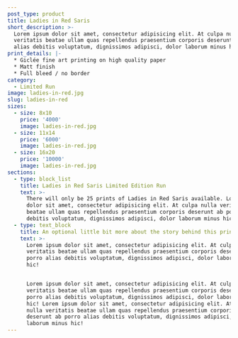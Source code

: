 ```yaml
---
post_type: product
title: Ladies in Red Saris
short_description: >-
  Lorem ipsum dolor sit amet, consectetur adipisicing elit. At culpa nulla
  veritatis beatae ullam quas repellendus praesentium corporis deserunt ab porro
  alias debitis voluptatum, dignissimos adipisci, dolor laborum minus hic!
print_details: |-
  * Giclée fine art printing on high quality paper
  * Matt finish
  * Full bleed / no border
category:
  - Limited Run
image: ladies-in-red.jpg
slug: ladies-in-red
sizes:
  - size: 8x10
    price: '4000'
    image: ladies-in-red.jpg
  - size: 11x14
    price: '6000'
    image: ladies-in-red.jpg
  - size: 16x20
    price: '10000'
    image: ladies-in-red.jpg
sections:
  - type: block_list
    title: Ladies in Red Saris Limited Edition Run
    text: >-
      There will only be 25 prints of Ladies in Red Saris available. Lorem ipsum
      dolor sit amet, consectetur adipisicing elit. At culpa nulla veritatis
      beatae ullam quas repellendus praesentium corporis deserunt ab porro alias
      debitis voluptatum, dignissimos adipisci, dolor laborum minus hic!
  - type: text_block
    title: An optional little bit more about the story behind this print
    text: >-
      Lorem ipsum dolor sit amet, consectetur adipisicing elit. At culpa nulla
      veritatis beatae ullam quas repellendus praesentium corporis deserunt ab
      porro alias debitis voluptatum, dignissimos adipisci, dolor laborum minus
      hic!


      Lorem ipsum dolor sit amet, consectetur adipisicing elit. At culpa nulla
      veritatis beatae ullam quas repellendus praesentium corporis deserunt ab
      porro alias debitis voluptatum, dignissimos adipisci, dolor laborum minus
      hic! Lorem ipsum dolor sit amet, consectetur adipisicing elit. At culpa
      nulla veritatis beatae ullam quas repellendus praesentium corporis
      deserunt ab porro alias debitis voluptatum, dignissimos adipisci, dolor
      laborum minus hic!
---
```

